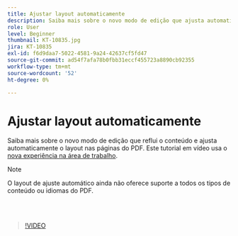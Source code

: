 ```yaml
---
title: Ajustar layout automaticamente
description: Saiba mais sobre o novo modo de edição que ajusta automaticamente o conteúdo
role: User
level: Beginner
thumbnail: KT-10835.jpg
jira: KT-10835
exl-id: f6d9daa7-5022-4581-9a24-42637cf5fd47
source-git-commit: ad54f7afa78b0fbb31eccf455723a8890cb92355
workflow-type: tm+mt
source-wordcount: '52'
ht-degree: 0%

---
```


# Ajustar layout automaticamente

Saiba mais sobre o novo modo de edição que reflui o conteúdo e ajusta automaticamente o layout nas páginas do PDF. Este tutorial em vídeo usa o [nova experiência na área de trabalho](new-workspace.md).

>[!NOTE]
>
>O layout de ajuste automático ainda não oferece suporte a todos os tipos de conteúdo ou idiomas do PDF.

<br> 

>[!VIDEO](https://video.tv.adobe.com/v/346975?quality=12&learn=on&hidetitle=true)
